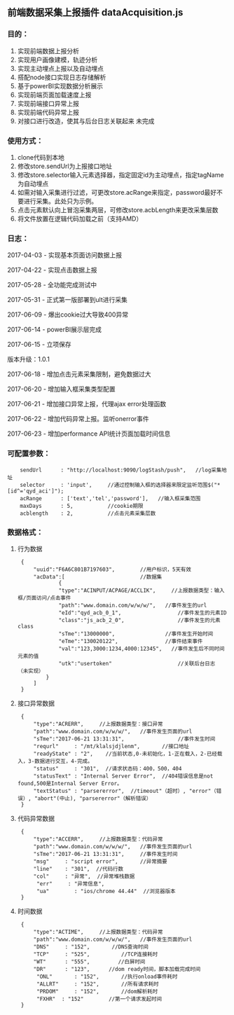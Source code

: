 ## 前端数据采集上报插件 dataAcquisition.js

### 目的：
1. 实现前端数据上报分析
2. 实现用户画像建模，轨迹分析
3. 实现主动埋点上报以及自动埋点
4. 搭配node接口实现日志存储解析
5. 基于powerBI实现数据分析展示
6. 实现前端页面加载速度上报 
7. 实现前端接口异常上报     
8. 实现前端代码异常上报	
9. 对接口进行改造，使其与后台日志关联起来		未完成

### 使用方式：
1. clone代码到本地
2. 修改store.sendUrl为上报接口地址
3. 修改store.selector输入元素选择器，指定固定id为主动埋点，指定tagName为自动埋点
4. 如需对输入采集进行过滤，可更改store.acRange来指定，password最好不要进行采集。此处只为示例。
5. 点击元素默认向上冒泡采集两层，可修改store.acbLength来更改采集层数
6. 将文件放置在逻辑代码加载之前（支持AMD）

### 日志：
2017-04-03 - 实现基本页面访问数据上报

2017-04-22 - 实现点击数据上报

2017-05-28 - 全功能完成测试中

2017-05-31 - 正式第一版部署到ult进行采集

2017-06-09 - 爆出cookie过大导致400异常

2017-06-14 - powerBI展示层完成

2017-06-15 - 立项保存

版本升级：1.0.1

2017-06-18 - 增加点击元素采集限制，避免数据过大

2017-06-20 - 增加输入框采集类型配置

2017-06-21 - 增加接口异常上报，代理ajax error处理函数

2017-06-22 - 增加代码异常上报。监听onerror事件

2017-06-23 - 增加performance API统计页面加载时间信息

### 可配置参数：
        sendUrl      : "http://localhost:9090/logStash/push",   //log采集地址
        selector     : 'input',     //通过控制输入框的选择器来限定监听范围$("*[id^='qyd_aci']");
        acRange      : ['text','tel','password'],   //输入框采集范围
        maxDays      : 5,           //cookie期限
        acblength    : 2,           //点击元素采集层数
### 数据格式：
1. 行为数据

		{
			"uuid":"F6A6C801B7197603",        //用户标识，5天有效
			"acData":[						  //数据集
					{
					"type":"ACINPUT/ACPAGE/ACCLIK",     //上报数据类型：输入框/页面访问/点击事件
					"path":"www.domain.com/w/w/w/",   //事件发生的url
					"eId":"qyd_acb_0_1",				  //事件发生的元素ID	
					"class":"js_acb_2_0",				  //事件发生的元素class	
					"sTme":"13000000",				  //事件发生开始时间
					"eTme":"130020122",				  //事件结束事件							
					"val":"123,3000:1234,4000:12345",   //事件发生后不同时间元素的值	  		
					"utk":"usertoken"					  //关联后台日志							（未实现）
				}
			]
		}
	
2. 接口异常数据
	
		{
	        "type":"ACRERR",     //上报数据类型：接口异常
	        "path":"www.domain.com/w/w/w/",   //事件发生页面的url
	        "sTme":"2017-06-21 13:31:31",				  //事件发生时间
	        "requrl"     : "/mt/klalsjdjlenm",       //接口地址
	        "readyState" : "2",    //当前状态,0-未初始化，1-正在载入，2-已经载入，3-数据进行交互，4-完成。
	        "status"     : "301",  //请求状态码：400，500，404
	        "statusText" : "Internal Server Error",  //404错误信息是not found,500是Internal Server Error。
			"textStatus" : "parsererror",  //timeout"（超时）, "error"（错误）, "abort"(中止), "parsererror"（解析错误）     
	    }
    
3. 代码异常数据
	
		{
	        "type":"ACCERR",     //上报数据类型：代码异常
	        "path":"www.domain.com/w/w/w/",   //事件发生页面的url
	        "sTme":"2017-06-21 13:31:31",	  //事件发生时间
	        "msg"     : "script error",       //异常摘要
	        "line"    : "301",  //代码行数
	        "col"     : "异常",  //异常堆栈数据
			 "err"     : "异常信息",  
			 "ua"		 : "ios/chrome 44.44"  //浏览器版本
	    }
    
4. 时间数据
	
		{
		    "type":"ACTIME",     //上报数据类型：代码异常
		    "path":"www.domain.com/w/w/w/",   //事件发生页面的url
		    "DNS"     : "152",       //DNS查询时间
		    "TCP"     : "525",  		//TCP连接耗时
		    "WT"      : "555",  	   //白屏时间
		    "DR"      : "123", 		//dom ready时间，脚本加载完成时间
			 "ONL"		 : "152",  		//执行onload事件耗时
			 "ALLRT"	 : "152",  		//所有请求耗时
			 "PRDOM"	 : "152",  		//dom解析耗时
			 "FXHR"	 : "152"  		//第一个请求发起时间
		}
		
		